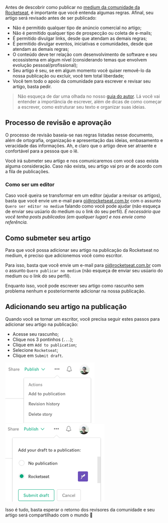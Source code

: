 Antes de descobrir como publicar no [medium da comunidade da Rocketseat](https://medium.com/rocketseat), é importante que você entenda algumas regras. Afinal, seu artigo será revisado antes de ser publicado:

- Não é permitido qualquer tipo de anúncio comercial no artigo;
- Não é permitido qualquer tipo de prospecção ou coleta de e-mails;
- É permitido divulgar links, desde que atendam as demais regras;
- É permitido divulgar eventos, iniciativas e comunidades, desde que atendam as demais regras;
- O conteúdo deve ter relação com desenvolvimento de software e seu ecossistema em algum nível (considerando temas que envolvem evolução pessoal/profissional);
- Seu artigo é seu, se em algum momento você quiser removê-lo da nossa publicação ou excluir, você tem total liberdade;
- Você tem todo o apoio da comunidade para escrever e revisar seu artigo, basta pedir.

> Não esqueça de dar uma olhada no nosso [guia do autor](https://medium.com/rocketseat/como-comecar-a-escrever-2372e36163b8). Lá você vai entender a importância de escrever, além de dicas de como começar a escrever, como estruturar seu texto e organizar suas ideias.

## Processo de revisão e aprovação
O processo de revisão baseia-se nas regras listadas nesse documento, além de ortografia, organização e apresentação das ideias, embasamento e veracidade das informações. Ah, e claro que o artigo deve ser atraente e confortável para a pessoa que o lê.

Você irá submeter seu artigo e nos comunicaremos com você caso exista alguma consideração. Caso não exista, seu artigo vai pro ar de acordo com a fila de publicações.

### Como ser um editor
Caso você queira se transformar em um editor (ajudar a revisar os artigos), basta que você envie um e-mail para [oi@rocketseat.com.br](mailto:oi@rocketseat.com.br) com o assunto `Quero ser editor no medium` falando como você pode ajudar (não esqueça de enviar seu usúario do medium ou o link do seu perfil). *É necessário que você tenha posts publicados (em qualquer lugar) e nos envie como referência.*

## Como submeter seu artigo
Para que você possa adicionar seu artigo na publicação da Rocketseat no medium, é preciso que adicionemos você como escritor.

Para isso, basta que você envie um e-mail para [oi@rocketseat.com.br](mailto:oi@rocketseat.com.br) com o assunto `Quero publicar no medium` (não esqueça de enviar seu usúario do medium ou o link do seu perfil).

Enquanto isso, você pode escrever seu artigo como rascunho sem problema nenhum e posteriormente adicionar na nossa publicação.

## Adicionando seu artigo na publicação
Quando você se tornar um escritor, você precisa seguir estes passos para adicionar seu artigo na publicação:
- Acesse seu rascunho;
- Clique nos 3 pontinhos (`...`);
- Clique em `Add to publication`;
- Selecione `Rocketseat`;
- Clique em `Submit draft`.

![Adicionar a publicação](../assets/add-pub.png)
![Selecionar Rocketseat](../assets/add-rocketseat.png)

Isso é tudo, basta esperar o retorno dos revisores da comunidade e seu artigo será compartilhado com o mundo :rocket: